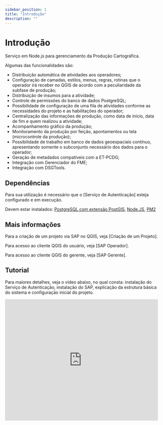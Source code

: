 ```yaml
---
sidebar_position: 1
title: "Introdução"
description: ""
---
```


# Introdução

Serviço em Node.js para gerenciamento da Produção Cartográfica.

Algumas das funcionalidades são:

- Distribuição automática de atividades aos operadores;
- Configuração de camadas, estilos, menus, regras, rotinas que o operador irá receber no QGIS de acordo com a peculiaridade da subfase de produção;
- Distribuição de insumos para a atividade;
- Controle de permissões do banco de dados PostgreSQL;
- Possibilidade de configuração de uma fila de atividades conforme as necessidades do projeto e as habilitações do operador;
- Centralização das informações de produção, como data de ínicio, data de fim e quem realizou a atividade;
- Acompanhamento gráfico da produção;
- Monitoramento da produção por feição, apontamentos ou tela (microcontrole da produção);
- Possibilidade de trabalho em banco de dados geoespaciais contínuo, apresentando somente o subconjunto necessário dos dados para o operador;
- Geração de metadados compatíveis com a ET-PCDG;
- Integração com Gerenciador do FME;
- Integração com DSGTools.

## Dependências

Para sua utilização é necessário que o [Serviço de Autenticação] esteja configurado e em execução.

Devem estar instalados: [PostgreSQL com extensão PostGIS](https://www.postgresql.org/), [Node.JS](https://nodejs.org/en), [PM2](https://pm2.keymetrics.io/)

## Mais informações

Para a criação de um projeto via SAP no QGIS, veja [Criação de um Projeto].

Para acesso ao cliente QGIS do usuário, veja [SAP Operador].

Para acesso ao cliente QGIS do gerente, veja [SAP Gerente].

## Tutorial

Para maiores detalhes, veja o video abaixo, no qual consta: instalação do Serviço de Autenticação, instalação do SAP, explicação da estrutura básica do sistema e configuração inicial do projeto.

<iframe width="100%" height="400" src="https://www.youtube.com/embed/rKjApuvC5fo?si=CSuiP9wlsdW66Bgl" title="YouTube video player" frameborder="0" allow="accelerometer; autoplay; clipboard-write; encrypted-media; gyroscope; picture-in-picture; web-share" allowfullscreen></iframe>